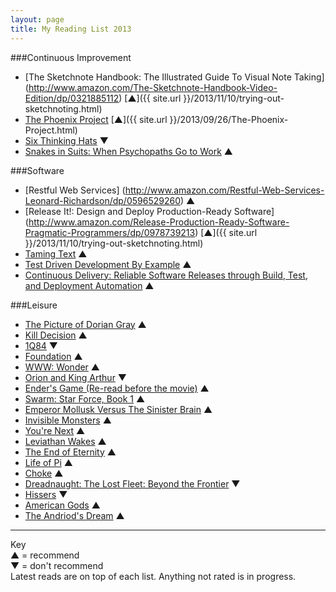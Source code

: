 ```yaml
---
layout: page
title: My Reading List 2013
---
```


###Continuous Improvement
* [The Sketchnote Handbook: The Illustrated Guide To Visual Note Taking] (http://www.amazon.com/The-Sketchnote-Handbook-Video-Edition/dp/0321885112) [&#9650;]({{ site.url }}/2013/11/10/trying-out-sketchnoting.html)
* [The Phoenix Project](http://www.amazon.com/Phoenix-Project-DevOps-Helping-Business/dp/0988262592) [&#9650;]({{ site.url }}/2013/09/26/The-Phoenix-Project.html)
* [Six Thinking Hats](http://www.amazon.com/Six-Thinking-Hats-Edward-Bono/dp/0316178314) &#9660;
* [Snakes in Suits: When Psychopaths Go to Work](http://www.amazon.com/Snakes-Suits-When-Psychopaths-ebook/dp/B000QUCOAS) &#9650;

###Software
* [Restful Web Services] (http://www.amazon.com/Restful-Web-Services-Leonard-Richardson/dp/0596529260) &#9650;
* [Release It!: Design and Deploy Production-Ready Software] (http://www.amazon.com/Release-Production-Ready-Software-Pragmatic-Programmers/dp/0978739213) [&#9650;]({{ site.url }}/2013/11/10/trying-out-sketchnoting.html)
* [Taming Text](http://www.amazon.com/Taming-Text-Find-Organize-Manipulate/dp/193398838X) &#9650;
* [Test Driven Development By Example](http://www.amazon.com/Test-Driven-Development-Kent-Beck/dp/0321146530) &#9650;  
* [Continuous Delivery: Reliable Software Releases through Build, Test, and Deployment Automation](http://www.amazon.com/gp/product/0321601912) &#9650;  


###Leisure
* [The Picture of Dorian Gray](http://www.audible.com/pd/Classics/The-Picture-of-Dorian-Gray-Audiobook/B002VAEOY0) &#9650;
* [Kill Decision](http://www.audible.com/pd/Mysteries-Thrillers/Kill-Decision-Audiobook/B008HQTIRU) &#9650;
* [1Q84](http://www.audible.com/pd/Fiction/1Q84-Audiobook/B005XZM7R6) &#9660;
* [Foundation](http://www.audible.com/pd/Sci-Fi-Fantasy/Foundation-Audiobook/B003D8W5VS) &#9650;
* [WWW: Wonder](http://www.audible.com/pd/ref=sr_1_1?asin=B004TTL0QG&qid=1376783298&sr=1-1) &#9650;
* [Orion and King Arthur](http://www.audible.com/pd/ref=sr_1_1?asin=B004WE9SGM&qid=1376783407&sr=1-1) &#9660;
* [Ender's Game (Re-read before the movie)](http://www.audible.com/pd/ref=sr_1_1?asin=B002V5A12Y&qid=1374778376&sr=1-1) &#9650;
* [Swarm: Star Force, Book 1](http://www.audible.com/pd/ref=sr_1_1?asin=B005R35BMW&qid=1374421537&sr=1-1) &#9650;
* [Emperor Mollusk Versus The Sinister Brain](http://www.audible.com/pd/ref=sr_1_1?asin=B0078U4P7O&qid=1375322569&sr=1-1) &#9650;
* [Invisible Monsters](http://www.audible.com/pd/ref=sr_1_1?asin=B002V1LS7K&qid=1373225467&sr=1-1) &#9650;
* [You're Next](http://www.audible.com/pd/ref=sr_1_1?asin=B0058DSPPG&qid=1370810586&sr=1-1) &#9650;
* [Leviathan Wakes](http://www.audible.com/pd/ref=sr_1_1?asin=B00558PPVQ&qid=1369672542&sr=1-1) &#9650;
* [The End of Eternity](http://www.audible.com/pd/ref=sr_1_1?asin=B0032G4DMK&qid=1369672622&sr=1-1) &#9650;
* [Life of Pi](http://www.audible.com/pd?asin=B002UUFNIC) &#9650;  
* [Choke](http://www.audible.com/pd?asin=B002V0PTGW) &#9650;
* [Dreadnaught: The Lost Fleet: Beyond the Frontier](http://www.audible.com/pd?asin=B004VG8D1C) &#9660;
* [Hissers](http://www.audible.com/pd?asin=B0051WAV3I) &#9660;
* [American Gods](http://www.audible.com/pd?asin=B00354ZTDG)  &#9650;  
* [The Andriod's Dream](http://www.audible.com/pd?asin=B004FGDVUG) &#9650; 


***
Key  
&#9650; = recommend  
&#9660; = don't recommend  
Latest reads are on top of each list.
Anything not rated is in progress.
